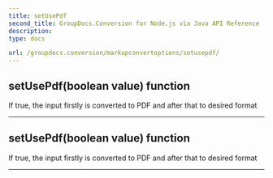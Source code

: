 ```yaml
---
title: setUsePdf
second_title: GroupDocs.Conversion for Node.js via Java API Reference
description: 
type: docs

url: /groupdocs.conversion/markupconvertoptions/setusepdf/
---
```


## setUsePdf(boolean value)  function

 If  true, the input firstly is converted to PDF and after that to desired format
 


---


## setUsePdf(boolean value)  function

 If  true, the input firstly is converted to PDF and after that to desired format
 


---


